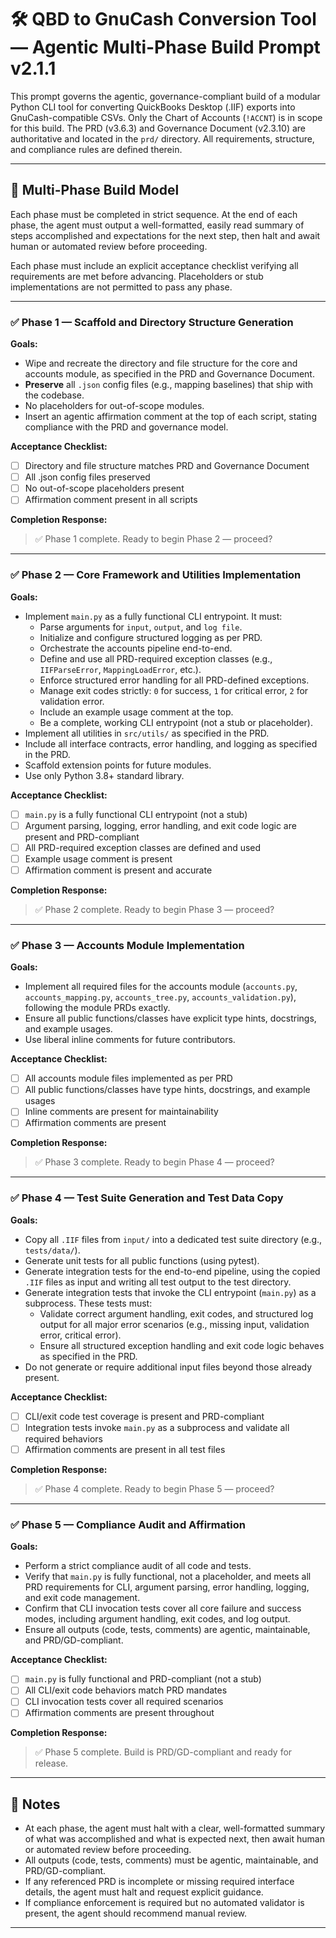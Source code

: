 # 🛠️ QBD to GnuCash Conversion Tool — Agentic Multi-Phase Build Prompt v2.1.1

This prompt governs the agentic, governance-compliant build of a modular Python CLI tool for converting QuickBooks Desktop (.IIF) exports into GnuCash-compatible CSVs. Only the Chart of Accounts (`!ACCNT`) is in scope for this build. The PRD (v3.6.3) and Governance Document (v2.3.10) are authoritative and located in the `prd/` directory. All requirements, structure, and compliance rules are defined therein.

---

## 🧩 Multi-Phase Build Model

Each phase must be completed in strict sequence. At the end of each phase, the agent must output a well-formatted, easily read summary of steps accomplished and expectations for the next step, then halt and await human or automated review before proceeding.

Each phase must include an explicit acceptance checklist verifying all requirements are met before advancing. Placeholders or stub implementations are not permitted to pass any phase.

---

### ✅ Phase 1 — Scaffold and Directory Structure Generation

**Goals:**
- Wipe and recreate the directory and file structure for the core and accounts module, as specified in the PRD and Governance Document.
- **Preserve** all `.json` config files (e.g., mapping baselines) that ship with the codebase.
- No placeholders for out-of-scope modules.
- Insert an agentic affirmation comment at the top of each script, stating compliance with the PRD and governance model.

**Acceptance Checklist:**
- [ ] Directory and file structure matches PRD and Governance Document
- [ ] All .json config files preserved
- [ ] No out-of-scope placeholders present
- [ ] Affirmation comment present in all scripts

**Completion Response:**
> ✅ Phase 1 complete. Ready to begin Phase 2 — proceed?

---

### ✅ Phase 2 — Core Framework and Utilities Implementation

**Goals:**
- Implement `main.py` as a fully functional CLI entrypoint. It must:
  - Parse arguments for `input`, `output`, and `log file`.
  - Initialize and configure structured logging as per PRD.
  - Orchestrate the accounts pipeline end-to-end.
  - Define and use all PRD-required exception classes (e.g., `IIFParseError`, `MappingLoadError`, etc.).
  - Enforce structured error handling for all PRD-defined exceptions.
  - Manage exit codes strictly: `0` for success, `1` for critical error, `2` for validation error.
  - Include an example usage comment at the top.
  - Be a complete, working CLI entrypoint (not a stub or placeholder).
- Implement all utilities in `src/utils/` as specified in the PRD.
- Include all interface contracts, error handling, and logging as specified in the PRD.
- Scaffold extension points for future modules.
- Use only Python 3.8+ standard library.

**Acceptance Checklist:**
- [ ] `main.py` is a fully functional CLI entrypoint (not a stub)
- [ ] Argument parsing, logging, error handling, and exit code logic are present and PRD-compliant
- [ ] All PRD-required exception classes are defined and used
- [ ] Example usage comment is present
- [ ] Affirmation comment is present and accurate

**Completion Response:**
> ✅ Phase 2 complete. Ready to begin Phase 3 — proceed?

---

### ✅ Phase 3 — Accounts Module Implementation

**Goals:**
- Implement all required files for the accounts module (`accounts.py`, `accounts_mapping.py`, `accounts_tree.py`, `accounts_validation.py`), following the module PRDs exactly.
- Ensure all public functions/classes have explicit type hints, docstrings, and example usages.
- Use liberal inline comments for future contributors.

**Acceptance Checklist:**
- [ ] All accounts module files implemented as per PRD
- [ ] All public functions/classes have type hints, docstrings, and example usages
- [ ] Inline comments are present for maintainability
- [ ] Affirmation comments are present

**Completion Response:**
> ✅ Phase 3 complete. Ready to begin Phase 4 — proceed?

---

### ✅ Phase 4 — Test Suite Generation and Test Data Copy

**Goals:**
- Copy all `.IIF` files from `input/` into a dedicated test suite directory (e.g., `tests/data/`).
- Generate unit tests for all public functions (using pytest).
- Generate integration tests for the end-to-end pipeline, using the copied `.IIF` files as input and writing all test output to the test directory.
- Generate integration tests that invoke the CLI entrypoint (`main.py`) as a subprocess. These tests must:
  - Validate correct argument handling, exit codes, and structured log output for all major error scenarios (e.g., missing input, validation error, critical error).
  - Ensure all structured exception handling and exit code logic behaves as specified in the PRD.
- Do not generate or require additional input files beyond those already present.

**Acceptance Checklist:**
- [ ] CLI/exit code test coverage is present and PRD-compliant
- [ ] Integration tests invoke `main.py` as a subprocess and validate all required behaviors
- [ ] Affirmation comments are present in all test files

**Completion Response:**
> ✅ Phase 4 complete. Ready to begin Phase 5 — proceed?

---

### ✅ Phase 5 — Compliance Audit and Affirmation

**Goals:**
- Perform a strict compliance audit of all code and tests.
- Verify that `main.py` is fully functional, not a placeholder, and meets all PRD requirements for CLI, argument parsing, error handling, logging, and exit code management.
- Confirm that CLI invocation tests cover all core failure and success modes, including argument handling, exit codes, and log output.
- Ensure all outputs (code, tests, comments) are agentic, maintainable, and PRD/GD-compliant.

**Acceptance Checklist:**
- [ ] `main.py` is fully functional and PRD-compliant (not a stub)
- [ ] All CLI/exit code behaviors match PRD mandates
- [ ] CLI invocation tests cover all required scenarios
- [ ] Affirmation comments are present throughout

**Completion Response:**
> ✅ Phase 5 complete. Build is PRD/GD-compliant and ready for release.

---

## 📝 Notes
- At each phase, the agent must halt with a clear, well-formatted summary of what was accomplished and what is expected next, then await human or automated review before proceeding.
- All outputs (code, tests, comments) must be agentic, maintainable, and PRD/GD-compliant.
- If any referenced PRD is incomplete or missing required interface details, the agent must halt and request explicit guidance.
- If compliance enforcement is required but no automated validator is present, the agent should recommend manual review.

---

